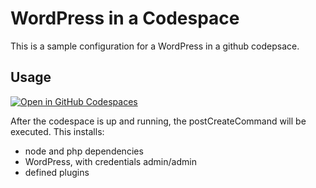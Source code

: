 # WordPress in a Codespace

This is a sample configuration for a WordPress in a github codepsace.

## Usage
[![Open in GitHub Codespaces](https://github.com/codespaces/badge.svg)](https://github.com/codespaces/new?hide_repo_select=true&ref=main&repo=564877154&machine=largePremiumLinux&devcontainer_path=.devcontainer%2Fdevcontainer.json&location=WestEurope)

After the codespace is up and running, the postCreateCommand will be executed. This installs:
- node and php dependencies
- WordPress, with credentials admin/admin
- defined plugins
